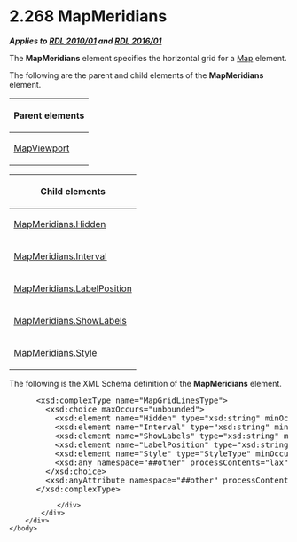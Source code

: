 <html dir="LTR" xmlns:mshelp="http://msdn.microsoft.com/mshelp" xmlns:ddue="http://ddue.schemas.microsoft.com/authoring/2003/5" xmlns:xlink="http://www.w3.org/1999/xlink" xmlns:tool="http://www.microsoft.com/tooltip">
    <head>
        <meta http-equiv="Content-Type" content="text/html; CHARSET=utf-8"></meta>
        <meta name="save" content="history"></meta>
        <title>2.268 MapMeridians</title>
        <xml>
            <mshelp:toctitle title="2.268 MapMeridians"></mshelp:toctitle>
            <mshelp:rltitle title="[MS-RDL]: MapMeridians"></mshelp:rltitle>
            <mshelp:keyword index="A" term="1b4b7c95-9a91-4272-a237-7791f40398a2"></mshelp:keyword>
            <mshelp:attr name="DCSext.ContentType" value="open specification"></mshelp:attr>
            <mshelp:attr name="AssetID" value="1b4b7c95-9a91-4272-a237-7791f40398a2"></mshelp:attr>
            <mshelp:attr name="TopicType" value="kbRef"></mshelp:attr>
            <mshelp:attr name="DCSext.Title" value="[MS-RDL]: MapMeridians" />
        </xml>
    </head>
    <body>
        <div id="header">
            <h1 class="heading">2.268 MapMeridians</h1>
        </div>
        <div id="mainSection">
            <div id="mainBody">
                <div id="allHistory" class="saveHistory"></div>
                <div id="sectionSection0" class="section" name="collapseableSection">
                    

<p><b><i>Applies to </i></b><a href="3428e690-a348-4ec7-8a6a-8efb42d2cdee.md"><b><i>RDL 2010/01</i></b></a><b><i>
and </i></b><a href="52ce3983-2bfc-4e72-9359-42aaf5fe4509.md"><b><i>RDL 2016/01</i></b></a></p>

<p>The <b>MapMeridians</b> element specifies the horizontal
grid for a <a href="fd166dd8-6772-4507-b3f6-50a2b7cfd6ac.md">Map</a> element.</p>

<p>The following are the parent and child elements of the <b>MapMeridians</b>
element.</p>

<table>
 <thead>
  <tr>
   <th>
   <p>Parent elements</p>
   </th>
  </tr>
 </thead>
 <tr>
  <td>
  <p><a href="55679f1a-a5b6-4b08-b284-ff6e27deedb4.md">MapViewport</a></p>
  </td>
 </tr>
</table>

<p> </p>

<table>
 <thead>
  <tr>
   <th>
   <p>Child elements</p>
   </th>
  </tr>
 </thead>
 <tr>
  <td>
  <p><a href="44dcac84-42bd-45cd-bf03-9c66c322c60e.md">MapMeridians.Hidden</a></p>
  </td>
 </tr>
 <tr>
  <td>
  <p><a href="ec7846b1-8bf1-4f47-83f0-5dffe6bc5bb4.md">MapMeridians.Interval</a></p>
  </td>
 </tr>
 <tr>
  <td>
  <p><a href="8699c327-b1d9-4ad5-aae8-94203cf0531f.md">MapMeridians.LabelPosition</a></p>
  </td>
 </tr>
 <tr>
  <td>
  <p><a href="450accbc-5a2a-4efe-af14-efc74d8d3caa.md">MapMeridians.ShowLabels</a></p>
  </td>
 </tr>
 <tr>
  <td>
  <p><a href="bb7879aa-0542-4d1b-877f-3ae79acd799d.md">MapMeridians.Style</a></p>
  </td>
 </tr>
</table>

<p>The following is the XML Schema definition of the <b>MapMeridians</b>
element.</p>

<dl>
<dd>
<div><pre> &lt;xsd:complexType name=&quot;MapGridLinesType&quot;&gt;
   &lt;xsd:choice maxOccurs=&quot;unbounded&quot;&gt;
     &lt;xsd:element name=&quot;Hidden&quot; type=&quot;xsd:string&quot; minOccurs=&quot;0&quot; /&gt;
     &lt;xsd:element name=&quot;Interval&quot; type=&quot;xsd:string&quot; minOccurs=&quot;0&quot; /&gt;
     &lt;xsd:element name=&quot;ShowLabels&quot; type=&quot;xsd:string&quot; minOccurs=&quot;0&quot; /&gt;
     &lt;xsd:element name=&quot;LabelPosition&quot; type=&quot;xsd:string&quot; minOccurs=&quot;0&quot; /&gt;
     &lt;xsd:element name=&quot;Style&quot; type=&quot;StyleType&quot; minOccurs=&quot;0&quot; /&gt;
     &lt;xsd:any namespace=&quot;##other&quot; processContents=&quot;lax&quot; /&gt;
   &lt;/xsd:choice&gt;
   &lt;xsd:anyAttribute namespace=&quot;##other&quot; processContents=&quot;lax&quot; /&gt;
 &lt;/xsd:complexType&gt;
</pre></div>
</dd></dl>


                </div>
            </div>
        </div>
    </body>
</html>